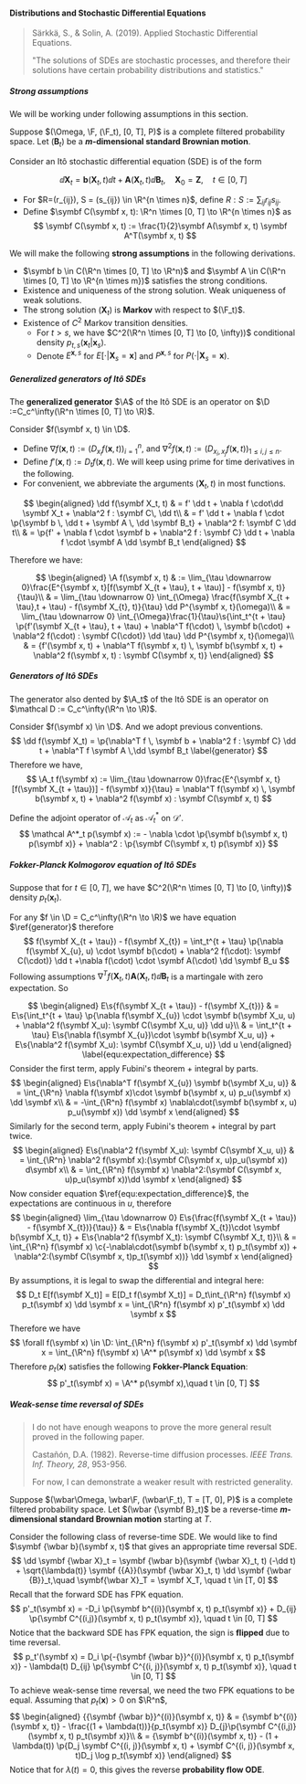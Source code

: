 #### Distributions and Stochastic Differential Equations

> Särkkä, S., & Solin, A. (2019). Applied Stochastic Differential Equations.
>
> "The solutions of SDEs are stochastic processes, and therefore their solutions have certain probability distributions and statistics."

##### Strong assumptions

We will be working under following assumptions in this section.

Suppose $(\Omega, \F, (\F_t), [0, T], P)$ is a complete filtered probability space. Let $(\symbf B_t)$ be a **$m$-dimensional standard Brownian motion**.

Consider an Itô stochastic differential equation (SDE) is of the form

$$
\dd \symbf X_t = \symbf b(\symbf X_t, t) \dd t + \symbf A(\symbf X_t, t) \dd \symbf B_t,\quad \symbf X_0 = \symbf Z, \quad t \in [0, T]
\label{equ:forward_sde}
$$

- For $R=(r_{ij}), S = (s_{ij}) \in \R^{n \times n}$, define $R:S := \sum_{ij} r_{ij} s_{ij}$.
- Define $\symbf C(\symbf x, t): \R^n \times [0, T] \to \R^{n \times n}$ as
  $$
  \symbf C(\symbf x, t) := \frac{1}{2}\symbf A(\symbf x, t) \symbf A^T(\symbf x, t)
  $$

We will make the following **strong assumptions** in the following derivations.

- $\symbf b \in C(\R^n \times [0, T] \to \R^n)$ and $\symbf A \in C(\R^n \times [0, T] \to \R^{n \times m})$ satisfies the strong conditions.
- Existence and uniqueness of the strong solution. Weak uniqueness of weak solutions.
- The strong solution $(\symbf X_t)$ is **Markov** with respect to $(\F_t)$.
- Existence of $C^2$ Markov transition densities.
  - For $t > s$, we have $C^2(\R^n \times [0, T] \to [0, \infty))$ conditional density $p_{t, s}(\symbf x_t|\symbf x_s)$.
  - Denote $E^{\symbf x, s}$ for $E[\cdot | \symbf X_{s} = \symbf x]$ and $P^{\symbf x, s}$ for $P(\cdot | \symbf X_s = \symbf x)$.

##### Generalized generators of Itô SDEs

The **generalized generator** $\A$ of the Itô SDE is an operator on $\D :=C_c^\infty(\R^n \times [0, T] \to \R)$.

Consider $f(\symbf x, t) \in \D$.

- Define $\nabla f(\symbf x, t) := (D_{x_i} f(\symbf x, t))_{i = 1}^n$, and $\nabla^2 f(\symbf x, t) := (D_{x_i, x_j} f (\symbf x, t))_{1 \le i, j \le n}$.
- Define $f'(\symbf x, t) := D_t f(\symbf x, t)$. We will keep using prime for time derivatives in the following.
- For convenient, we abbreviate the arguments $(\symbf X_t, t)$ in most functions.

$$
\begin{aligned}
\dd f(\symbf X_t, t) & = f' \dd t + \nabla f \cdot\dd \symbf X_t + \nabla^2 f : \symbf C\, \dd t\\
& = f' \dd t + \nabla f \cdot \p{\symbf b \, \dd t + \symbf A \, \dd \symbf B_t} + \nabla^2 f: \symbf C \dd t\\
& = \p{f' + \nabla f \cdot \symbf b + \nabla^2 f : \symbf C} \dd t + \nabla f \cdot \symbf A \dd \symbf B_t
\end{aligned}
$$

Therefore we have:

$$
\begin{aligned}
\A f(\symbf x, t) & := \lim_{\tau \downarrow 0}\frac{E^{\symbf x, t}[f(\symbf X_{t + \tau}, t + \tau)] - f(\symbf x, t)}{\tau}\\
& = \lim_{\tau \downarrow 0} \int_{\Omega} \frac{f(\symbf X_{t + \tau},t + \tau) - f(\symbf X_{t}, t)}{\tau} \dd P^{\symbf x, t}(\omega)\\
& = \lim_{\tau \downarrow 0} \int_{\Omega}\frac{1}{\tau}\s{\int_t^{t + \tau} \p{f'(\symbf X_{t + \tau}, t + \tau) + \nabla^T f(\cdot) \, \symbf b(\cdot) + \nabla^2 f(\cdot) : \symbf C(\cdot)} \dd \tau} \dd P^{\symbf x, t}(\omega)\\
& = {f'(\symbf x, t) + \nabla^T f(\symbf x, t) \, \symbf b(\symbf x, t) + \nabla^2 f(\symbf x, t) : \symbf C(\symbf x, t)}
\end{aligned}
$$

##### Generators of Itô SDEs

The generator also dented by $\A_t$ of the Itô SDE is an operator on $\mathcal D := C_c^\infty(\R^n \to \R)$.

Consider $f(\symbf x) \in \D$. And we adopt previous conventions.
$$
\dd f(\symbf X_t)  = \p{\nabla^T f \, \symbf b + \nabla^2 f : \symbf C} \dd t + \nabla^T f \symbf A \,\dd \symbf B_t
\label{generator}
$$
Therefore we have,
$$
\A_t f(\symbf x) := \lim_{\tau \downarrow 0}\frac{E^{\symbf x, t}[f(\symbf X_{t + \tau})] - f(\symbf x)}{\tau} = \nabla^T f(\symbf x) \, \symbf b(\symbf x, t) + \nabla^2 f(\symbf x) : \symbf C(\symbf x, t)
$$

Define the adjoint operator of $\mathcal A_t$ as $\mathcal A_t^*$ on $\mathcal D'$.
$$
\mathcal A^*_t p(\symbf x) := - \nabla \cdot \p{\symbf b(\symbf x, t) p(\symbf x)} + \nabla^2 : \p{\symbf C(\symbf x, t) p(\symbf x)}
$$

##### Fokker-Planck Kolmogorov equation of Itô SDEs

Suppose that for $t \in [0, T]$, we have $C^2(\R^n \times [0, T] \to [0, \infty))$ density $p_{t}(\symbf x_t)$.

For any $f \in \D = C_c^\infty(\R^n \to \R)$ we have equation $\ref{generator}$ therefore
$$
f(\symbf X_{t + \tau}) - f(\symbf X_{t}) = \int_t^{t + \tau} \p{\nabla f(\symbf X_{u}, u) \cdot \symbf b(\cdot) + \nabla^2 f(\cdot): \symbf C(\cdot)} \dd t +\nabla f(\cdot) \cdot \symbf A(\cdot) \dd \symbf B_u
$$
Following assumptions $\nabla^T f(\symbf X_t, t) \symbf A(\symbf X_t, t) \dd \symbf B_t$ is a martingale with zero expectation. So

$$
\begin{aligned}
E\s{f(\symbf X_{t + \tau}) - f(\symbf X_{t})} & = E\s{\int_t^{t + \tau} \p{\nabla f(\symbf X_{u}) \cdot \symbf b(\symbf X_u, u) + \nabla^2 f(\symbf X_u): \symbf C(\symbf X_u, u)} \dd u}\\
& = \int_t^{t + \tau} E\s{\nabla f(\symbf X_{u})\cdot \symbf b(\symbf X_u, u)} + E\s{\nabla^2 f(\symbf X_u): \symbf C(\symbf X_u, u)} \dd u
\end{aligned}
\label{equ:expectation_difference}
$$
Consider the first term, apply Fubini's theorem + integral by parts.
$$
\begin{aligned}
E\s{\nabla^T f(\symbf X_{u}) \symbf b(\symbf X_u, u)} & = \int_{\R^n} \nabla f(\symbf x)\cdot \symbf b(\symbf x, u) p_u(\symbf x) \dd \symbf x\\
& = -\int_{\R^n} f(\symbf x) \nabla\cdot(\symbf b(\symbf x, u) p_u(\symbf x)) \dd \symbf x
\end{aligned}
$$
Similarly for the second term, apply Fubini's theorem + integral by part twice.
$$
\begin{aligned}
E\s{\nabla^2 f(\symbf X_u): \symbf C(\symbf X_u, u)} & = \int_{\R^n} \nabla^2 f(\symbf x):(\symbf C(\symbf x, u)p_u(\symbf x)) d\symbf x\\
& = \int_{\R^n} f(\symbf x) \nabla^2:(\symbf C(\symbf x, u)p_u(\symbf x))\dd \symbf x
\end{aligned}
$$
Now consider equation $\ref{equ:expectation_difference}$, the expectations are continuous in $u$, therefore
$$
\begin{aligned}
\lim_{\tau \downarrow 0} E\s{\frac{f(\symbf X_{t + \tau}) - f(\symbf X_{t})}{\tau}} & = E\s{\nabla f(\symbf X_{t})\cdot \symbf b(\symbf X_t, t)} + E\s{\nabla^2 f(\symbf X_t): \symbf C(\symbf X_t, t)}\\
& = \int_{\R^n} f(\symbf x) \c{-\nabla\cdot(\symbf b(\symbf x, t) p_t(\symbf x)) + \nabla^2:(\symbf C(\symbf x, t)p_t(\symbf x))} \dd \symbf x
\end{aligned}
$$
By assumptions, it is legal to swap the differential and integral here:
$$
D_t E[f(\symbf X_t)] = E[D_t f(\symbf X_t)] = D_t\int_{\R^n} f(\symbf x) p_t(\symbf x) \dd \symbf x = \int_{\R^n} f(\symbf x) p'_t(\symbf x) \dd \symbf x
$$
Therefore we have
$$
\forall f(\symbf x) \in \D: \int_{\R^n} f(\symbf x) p'_t(\symbf x) \dd \symbf x = \int_{\R^n} f(\symbf x) \A^* p(\symbf x) \dd \symbf x
$$
Therefore $p_t(\symbf x)$ satisfies the following **Fokker-Planck Equation**:
$$
p'_t(\symbf x) = \A^* p(\symbf x),\quad  t \in [0, T]
$$

##### Weak-sense time reversal of SDEs

> I do not have enough weapons to prove the more general result proved in the following paper.
>
> Castañón, D.A. (1982). Reverse-time diffusion processes. *IEEE Trans. Inf. Theory, 28*, 953-956.
>
> For now, I can demonstrate a weaker result with restricted generality.

Suppose $(\wbar\Omega, \wbar\F, (\wbar\F_t), T = [T, 0], P)$ is a complete filtered probability space. Let $(\wbar {\symbf B}_t)$ be a reverse-time **$m$-dimensional standard Brownian motion** starting at $T$.

Consider the following class of reverse-time SDE. We would like to find $\symbf {\wbar b}(\symbf x, t)$ that gives an appropriate time reversal SDE.
$$
\dd \symbf {\wbar X}_t = \symbf {\wbar b}(\symbf {\wbar X}_t, t) (-\dd t) + \sqrt{\lambda(t)} \symbf {{A}}(\symbf {\wbar X}_t, t) \dd \symbf {\wbar {B}}_t,\quad \symbf{\wbar X}_T = \symbf X_T, \quad t \in [T, 0]
$$
Recall that the forward SDE has FPK equation.
$$
p'_t(\symbf x) = -D_i \p{\symbf b^{(i)}(\symbf x, t) p_t(\symbf x)} + D_{ij} \p{\symbf C^{(i,j)}(\symbf x, t) p_t(\symbf x)}, \quad t \in [0, T]
$$
Notice that the backward SDE has FPK equation, the sign is **flipped** due to time reversal.
$$
p_t'(\symbf x) = D_i \p{-{\symbf {\wbar b}}^{(i)}(\symbf x, t) p_t(\symbf x)} - \lambda(t) D_{ij} \p{\symbf C^{(i, j)}(\symbf x, t) p_t(\symbf x)}, \quad t \in [0, T]
$$
To achieve weak-sense time reversal, we need the two FPK equations to be equal. Assuming that $p_t(\symbf x) > 0$ on $\R^n$,
$$
\begin{aligned}
{{\symbf {\wbar b}}^{(i)}(\symbf x, t)} & = {\symbf b^{(i)}(\symbf x, t)} - \frac{(1 + \lambda(t))}{p_t(\symbf x)} D_{j}\p{\symbf C^{(i,j)}(\symbf x, t) p_t(\symbf x)}\\
& = {\symbf b^{(i)}(\symbf x, t)} - (1 + \lambda(t)) \p{D_j \symbf C^{(i, j)}(\symbf x, t) + \symbf C^{(i, j)}(\symbf x, t)D_j \log p_t(\symbf x)}
\end{aligned}
$$
Notice that for $\lambda(t) = 0$, this gives the reverse **probability flow ODE**.


